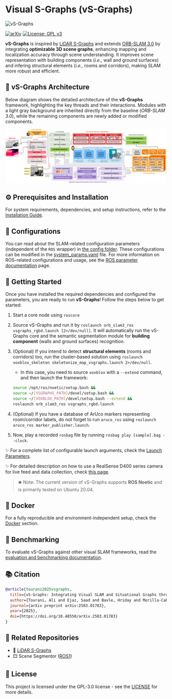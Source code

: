 # Visual S-Graphs (vS-Graphs)

![vS-Graphs](doc/demo.gif "vS-Graphs")

<!-- Badges -->

[![arXiv](https://img.shields.io/badge/arXiv-2309.10461-b31b1b.svg)](https://arxiv.org/abs/2503.01783)
[![License: GPL v3](https://img.shields.io/badge/License-GPLv3-blue.svg)](https://www.gnu.org/licenses/gpl-3.0)

**vS-Graphs** is inspired by [LiDAR S-Graphs](https://github.com/snt-arg/lidar_situational_graphs) and extends [ORB-SLAM 3.0](https://github.com/UZ-SLAMLab/ORB_SLAM3) by integrating **optimizable 3D scene graphs**, enhancing mapping and localization accuracy through scene understanding. It improves scene representation with building components (_i.e.,_ wall and ground surfaces) and infering structural elements (_i.e.,_ rooms and corridors), making SLAM more robust and efficient.

## 🧠 vS-Graphs Architecture

Below diagram shows the detailed architecture of the **vS-Graphs** framework, highlighting the key threads and their interactions. Modules with a light gray background are inherited directly from the baseline (_ORB-SLAM 3.0_), while the remaining components are newly added or modified components.

![vS-Graphs Flowchart](doc/flowchart.png "vS-Graphs Flowchart")

## ⚙️ Prerequisites and Installation

For system requirements, dependencies, and setup instructions, refer to the [Installation Guide](/doc/INSTALLATION.md).

## 🔨 Configurations

You can read about the SLAM-related configuration parameters (independent of the `ROS` wrapper) in [the config folder](/config/README.md). These configurations can be modified in the [system_params.yaml](/config/system_params.yaml) file. For more information on ROS-related configurations and usage, see the [ROS parameter documentation](/doc/ROS.md) page.

## 🚀 Getting Started

Once you have installed the required dependencies and configured the parameters, you are ready to run **vS-Graphs**! Follow the steps below to get started:

1. Start a core node using `roscore`
2. Source vS-Graphs and run it by `roslaunch orb_slam3_ros vsgraphs_rgbd.launch [2>/dev/null]`. It will automatically run the vS-Graphs core and the semantic segmentation module for **building component** (walls and ground surfaces) recognition.
3. (Optional) If you intend to detect **structural elements** (rooms and corridors) too, run the cluster-based solution using `roslaunch voxblox_skeleton skeletonize_map_vsgraphs.launch 2>/dev/null`.

   - In this case, you need to source `voxblox` with a `--extend` command, and then launch the framework:

   ```bash
   source /opt/ros/noetic/setup.bash &&
   source ~/[VSGRAPHS_PATH]/devel/setup.bash &&
   source ~/[VOXBLOX_PATH]/devel/setup.bash --extend &&
   roslaunch orb_slam3_ros vsgraphs_rgbd.launch
   ```

4. (Optional) If you have a database of ArUco markers representing room/corridor labels, do not forget to run `aruco_ros` using `roslaunch aruco_ros marker_publisher.launch`.
5. Now, play a recorded `rosbag` file by running `rosbag play [sample].bag --clock`.

✨ For a complete list of configurable launch arguments, check the [Launch Parameters](/launch/README.md).

✨ For detailed description on how to use a RealSense D400 series camera for live feed and data collection, check [this page](/doc/RealSense/README.md).

> 🛎️ Note: The current version of vS-Graphs supports **ROS Noetic** and is primarily tested on Ubuntu 20.04.

## 🐋 Docker

For a fully reproducible and environment-independent setup, check the [Docker](/docker) section.

## 📏 Benchmarking

To evaluate vS-Graphs against other visual SLAM frameworks, read the [evaluation and benchmarking documentation](/evaluation/README.md).

## 📚 Citation

```bibtex
@article{tourani2025vsgraphs,
  title={vS-Graphs: Integrating Visual SLAM and Situational Graphs through Multi-level Scene Understanding},
  author={Tourani, Ali and Ejaz, Saad and Bavle, Hriday and Morilla-Cabello, David and Sanchez-Lopez, Jose Luis and Voos, Holger},
  journal={arXiv preprint arXiv:2503.01783},
  year={2025},
  doi={https://doi.org/10.48550/arXiv.2503.01783}
}
```

## 📎 Related Repositories

- 🔧 [LiDAR S-Graphs](https://github.com/snt-arg/lidar_situational_graphs)
- 🎞️ Scene Segmentor ([ROS1](https://github.com/snt-arg/scene_segment_ros))

## 🔑 License

This project is licensed under the GPL-3.0 license - see the [LICENSE](/LICENSE) for more details.
